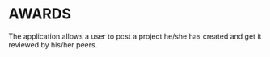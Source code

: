 # AWARDS
The application allows a user to post a project he/she has created and get it reviewed by his/her peers.
